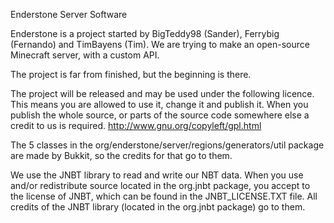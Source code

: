 Enderstone Server Software

Enderstone is a project started by BigTeddy98 (Sander), Ferrybig (Fernando) and TimBayens (Tim).
We are trying to make an open-source Minecraft server, with a custom API.

The project is far from finished, but the beginning is there.

The project will be released and may be used under the following licence.
This means you are allowed to use it, change it and publish it. When you publish the whole source, or parts of the source code somewhere else a credit to us is required.
http://www.gnu.org/copyleft/gpl.html

The 5 classes in the org/enderstone/server/regions/generators/util package are made by Bukkit, so the credits for that go to them.

We use the JNBT library to read and write our NBT data. When you use and/or redistribute source located in the org.jnbt package, you accept to the license of JNBT, which can be found in the JNBT_LICENSE.TXT file.
All credits of the JNBT library (located in the org.jnbt package) go to them.